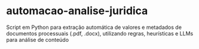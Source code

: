 # automacao-analise-juridica
Script em Python para extração automática de valores e metadados de documentos processuais (.pdf, .docx), utilizando regras, heurísticas e LLMs para análise de conteúdo
